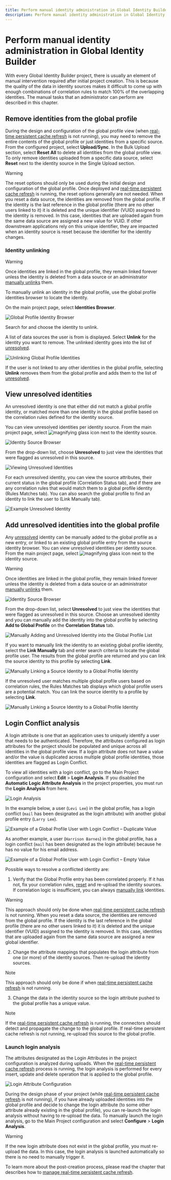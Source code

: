 ```yaml
---
title: Perform manual identity administration in Global Identity Builder
description: Perform manual identity administration in Global Identity Builder
---
```


# Perform manual identity administration in Global Identity Builder

With every Global Identity Builder project, there is usually an element of manual intervention required after initial project creation. This is because the quality of the data in identity sources makes it difficult to come up with enough combinations of correlation rules to match 100% of the overlapping identities. The manual tasks that an administrator can perform are described in this chapter.

## Remove identities from the global profile

During the design and configuration of the global profile view (when [real-time persistent cache refresh](manage-persistent-cache/overview.md) is not running), you may need to remove the entire contents of the global profile or just identities from a specific source. From the configured project, select **Upload/Sync**. In the Bulk Upload section, select **Reset All** to delete all identities from the global profile view. To only remove identities uploaded from a specific data source, select **Reset** next to the identity source in the Single Upload section.

>[!warning]
>The reset options should only be used during the initial design and configuration of the global profile. Once deployed and [real-time persistent cache refresh](manage-persistent-cache/overview.md) is running, the reset options generally are not needed. When you reset a data source, the identities are removed from the global profile. If the identity is the last reference in the global profile (there are no other users linked to it) it is deleted and the unique identifier (VUID) assigned to the identity is removed. In this case, identities that are uploaded again from the same data source are assigned a new value for VUID. If other downstream applications rely on this unique identifier, they are impacted when an identity source is reset because the identifier for the identity changes.

### Identity unlinking

>[!warning]
>Once identities are linked in the global profile, they remain linked forever unless the identity is deleted from a data source or an administrator [manually unlinks](#identity-unlinking) them.

To manually unlink an identity in the global profile, use the global profile identities browser to locate the identity.

On the main project page, select **Identities Browser**.

![Global Profile Identity Browser](../Media/image9.png)

Search for and choose the identity to unlink.

A list of data sources the user is from is displayed. Select **Unlink** for the identity you want to remove. The unlinked identity goes into the list of [unresolved](concepts.md#unresolved-identity).

![Unlinking Global Profile Identities](../Media/image59.png)

If the user is not linked to any other identities in the global profile, selecting **Unlink** removes them from the global profile and adds them to the list of [unresolved](concepts.md#unresolved-identity).

## View unresolved identities

An unresolved identity is one that either did not match a global profile identity, or matched more than one identity in the global profile based on the correlation rules defined for the identity source.

You can view unresolved identities per identity source. From the main project page, select ![magnifying glass icon](../Media/image60.png) next to the identity source.

![Identity Source Browser](../Media/image61.png)

From the drop-down list, choose **Unresolved** to just view the identities that were flagged as unresolved in this source.

![Viewing Unresolved Identities](../Media/image62.png)

For each unresolved identity, you can view the source attributes, their current status in the global profile (Correlation Status tab), and if there are any correlation rules that would match them to a global profile identity (Rules Matches tab). You can also search the global profile to find an identity to link the user to (Link Manually tab).

![Example Unresolved Identity](../Media/image63.png)

## Add unresolved identities into the global profile

Any [unresolved](concepts.md#unresolved-identity) identity can be manually added to the global profile as a new entry, or linked to an existing global profile entry from the source identity browser. You can view unresolved identities per identity source. From the main project page, select ![magnifying glass icon](../Media/image60.png) next to the identity source.

>[!warning]
>Once identities are linked in the global profile, they remain linked forever unless the identity is deleted from a data source or an administrator [manually unlinks](#identity-unlinking) them.

![Identity Source Browser](../Media/image61.png)

From the drop-down list, select **Unresolved** to just view the identities that were flagged as unresolved in this source. Choose an unresolved identity and you can manually add the identity into the global profile by selecting **Add to Global Profile** on the **Correlation Status** tab.

![Manually Adding and Unresolved Identity into the Global Profile List](../Media/image64.png)

If you want to manually link the identity to an existing global profile identity, select the **Link Manually** tab and enter search criteria to locate the global profile user. The results from the global profile are returned and you can link the source identity to this profile by selecting **Link**.

![Manually Linking a Source Identity to a Global Profile Identity](../Media/image66.png)

If the unresolved user matches multiple global profile users based on correlation rules, the Rules Matches tab displays which global profile users are a potential match. You can link the source identity to a profile by selecting **Link**.

![Manually Linking a Source Identity to a Global Profile Identity](../Media/image67.png)

## Login Conflict analysis

A login attribute is one that an application uses to uniquely identify a user that needs to be authenticated. Therefore, the attributes configured as login attributes for the project should be populated and unique across all identities in the global profile view. If a login attribute does not have a value and/or the value is duplicated across multiple global profile identities, those identities are flagged as Login Conflict.

To view all identities with a login conflict, go to the Main Project configuration and select **Edit** > **Login Analysis**. If you disabled the **Automatic Logic Attribute Analysis** in the project properties, you must run the **Login Analysis** from here.

![Login Analysis](../Media/image68.png)

In the example below, a user (`Levi Lee`) in the global profile, has a login conflict (`mail` has been designated as the login attribute) with another global profile entry (`Larry Lee`).

![Example of a Global Profile User with Login Conflict – Duplicate Value](../Media/image69.png)

As another example, a user (`Harrison Barnes`) in the global profile, has a login conflict (`mail` has been designated as the login attribute) because he has no value for his email address.

![Example of a Global Profile User with Login Conflict – Empty Value](../Media/image70.png)

Possible ways to resolve a conflicted identity are:

1. Verify that the Global Profile entry has been correlated properly. If it has not, fix your correlation rules, [reset](#remove-identities-from-the-global-profile) and re-upload the identity sources. If correlation logic is insufficient, you can always [manually link](#perform-manual-identity-administration) identities.

>[!warning]
>This approach should only be done when [real-time persistent cache refresh](manage-persistent-cache/overview.md) is not running. When you reset a data source, the identities are removed from the global profile. If the identity is the last reference in the global profile (there are no other users linked to it) it is deleted and the unique identifier (VUID) assigned to the identity is removed. In this case, identities that are uploaded again from the same data source are assigned a new global identifier.

2. Change the attribute mappings that populates the login attribute from one (or more) of the identity sources. Then re-upload the identity sources.  

>[!note]
>This approach should only be done if when [real-time persistent cache refresh](manage-persistent-cache/overview.md) is not running.

3. Change the data in the identity source so the login attribute pushed to the global profile has a unique value.

>[!note]
>If the [real-time persistent cache refresh](manage-persistent-cache/overview.md) is running, the connectors should detect and propagate the change to the global profile. If real-time persistent cache refresh is not running, re-upload this source to the global profile.

### Launch login analysis

The attributes designated as the Login Attributes in the project configuration is analyzed during uploads. When the [real-time persistent cache refresh](manage-persistent-cache/overview.md) process is running, the login analysis is performed for every insert, update and delete operation that is applied to the global profile.

![Login Attribute Configuration](../Media/image71.png)

During the design phase of your project (while [real-time persistent cache refresh](manage-persistent-cache/overview.md) is not running), if you have already uploaded identities into the global profile and decide to change the login attribute (to some other attribute already existing in the global profile), you can re-launch the login analysis without having to re-upload the data. To manually launch the login analysis, go to the Main Project configuration and select **Configure** > **Login Analysis**.

>[!warning]
>If the new login attribute does not exist in the global profile, you must re-upload the data. In this case, the login analysis is launched automatically so there is no need to manually trigger it.

To learn more about the post-creation process, please read the chapter that describes how to [manage real-time persistent cache refresh](manage-persistent-cache/overview.md).
